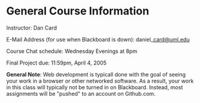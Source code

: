 # General Course Information

Instructor: Dan Card

E-Mail Address (for use when Blackboard is down): daniel\_card@uml.edu

Course Chat schedule: Wednesday Evenings at 8pm

Final Project due: 11:59pm, April 4, 2005



**General Note**: Web development is typicall done with the goal of seeing your work in a browser or other networked software. As a result, your work in this class will typically not be turned in on Blackboard. Instead, most assignments will be "pushed" to an account on Github.com.&#x20;
